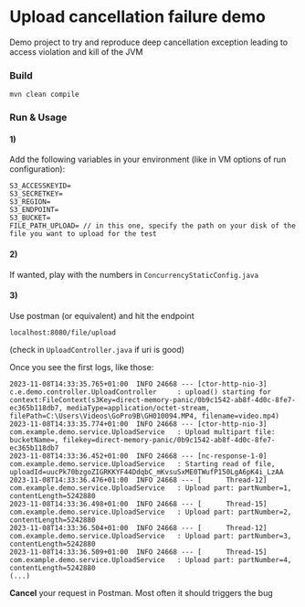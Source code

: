 # Upload cancellation failure demo

Demo project to try and reproduce deep cancellation exception leading
to access violation and kill of the JVM


### Build

```mvn clean compile```

### Run & Usage

#### 1)

Add the following variables in your environment (like in VM options of run configuration):

```
S3_ACCESSKEYID=
S3_SECRETKEY=
S3_REGION=
S3_ENDPOINT=
S3_BUCKET=
FILE_PATH_UPLOAD= // in this one, specify the path on your disk of the file you want to upload for the test
```

#### 2)

If wanted, play with the numbers in ```ConcurrencyStaticConfig.java```


#### 3)

Use postman (or equivalent) and hit the endpoint

```localhost:8080/file/upload```

(check in  ```UploadController.java``` if uri is good)

Once you see the first logs, like those:

```
2023-11-08T14:33:35.765+01:00  INFO 24668 --- [ctor-http-nio-3] c.e.demo.controller.UploadController     : upload() starting for context:FileContext(s3Key=direct-memory-panic/0b9c1542-ab8f-4d0c-8fe7-ec365b118db7, mediaType=application/octet-stream, filePath=C:\Users\Videos\GoPro9B\GH010094.MP4, filename=video.mp4)
2023-11-08T14:33:35.774+01:00  INFO 24668 --- [ctor-http-nio-3] com.example.demo.service.UploadService   : Upload multipart file: bucketName=, filekey=direct-memory-panic/0b9c1542-ab8f-4d0c-8fe7-ec365b118db7
2023-11-08T14:33:36.452+01:00  INFO 24668 --- [nc-response-1-0] com.example.demo.service.UploadService   : Starting read of file, uploadId=uucPk70bzgoZIGRKKYF44DdqbC_mKvsuSxME0TWufP150LgA6pK4i_LzAA
2023-11-08T14:33:36.476+01:00  INFO 24668 --- [      Thread-12] com.example.demo.service.UploadService   : Upload part: partNumber=1, contentLength=5242880
2023-11-08T14:33:36.498+01:00  INFO 24668 --- [      Thread-15] com.example.demo.service.UploadService   : Upload part: partNumber=2, contentLength=5242880
2023-11-08T14:33:36.504+01:00  INFO 24668 --- [      Thread-12] com.example.demo.service.UploadService   : Upload part: partNumber=3, contentLength=5242880
2023-11-08T14:33:36.509+01:00  INFO 24668 --- [      Thread-15] com.example.demo.service.UploadService   : Upload part: partNumber=4, contentLength=5242880
(...)
```

**Cancel** your request in Postman. Most often it should triggers the bug
